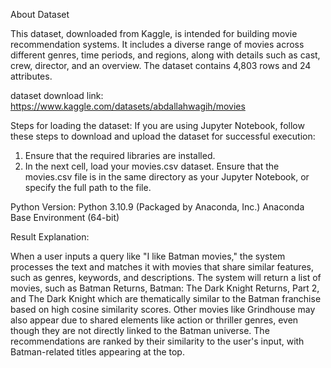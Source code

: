 About Dataset

This dataset, downloaded from Kaggle, is intended for building movie recommendation systems. It includes a diverse range of movies across different genres, time periods, and regions, along with details such as cast, crew, director, and an overview. The dataset contains 4,803 rows and 24 attributes.

dataset download link: https://www.kaggle.com/datasets/abdallahwagih/movies


Steps for loading the dataset:
If you are using Jupyter Notebook, follow these steps to download and upload the dataset for successful execution:

1) Ensure that the required libraries are installed.
2) In the next cell, load your movies.csv dataset. Ensure that the movies.csv file is in the same directory as your Jupyter Notebook, or specify the full path to the file.

Python Version:
Python 3.10.9 (Packaged by Anaconda, Inc.)
Anaconda Base Environment (64-bit)

Result Explanation:

When a user inputs a query like "I like Batman movies," the system processes the text and matches it with movies that share similar features, such as genres, keywords, and descriptions. The system will return a list of movies, such as Batman Returns, Batman: The Dark Knight Returns, Part 2, and The Dark Knight which are thematically similar to the Batman franchise based on high cosine similarity scores. Other movies like Grindhouse may also appear due to shared elements like action or thriller genres, even though they are not directly linked to the Batman universe. The recommendations are ranked by their similarity to the user's input, with Batman-related titles appearing at the top.